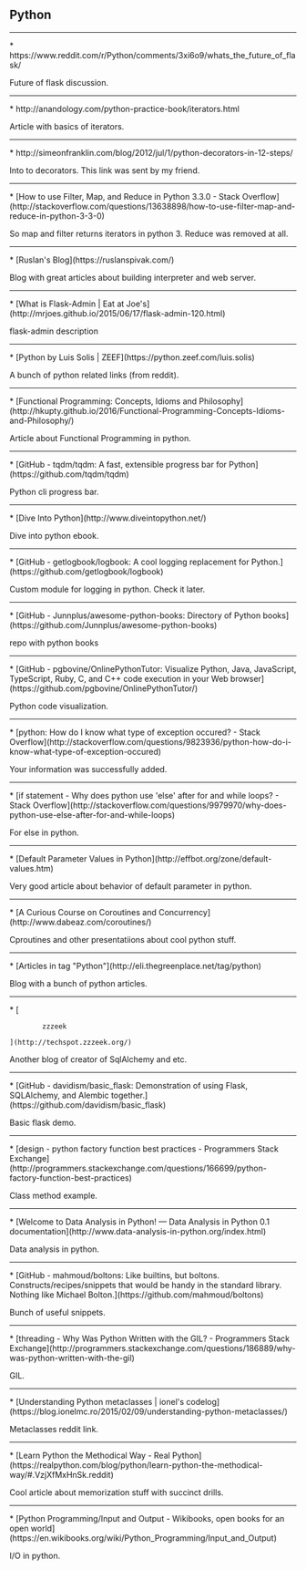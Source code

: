 Python
---
<hr>
* https://www.reddit.com/r/Python/comments/3xi6o9/whats_the_future_of_flask/

Future of flask discussion.
<hr>
* http://anandology.com/python-practice-book/iterators.html

Article with basics of iterators.
<hr>
* http://simeonfranklin.com/blog/2012/jul/1/python-decorators-in-12-steps/

Into to decorators. This link was sent by my friend.
<hr>
* [How to use Filter, Map, and Reduce in Python 3.3.0 - Stack Overflow](http://stackoverflow.com/questions/13638898/how-to-use-filter-map-and-reduce-in-python-3-3-0)

So map and filter returns iterators in python 3. Reduce was removed at all.
<hr>
* [Ruslan's Blog](https://ruslanspivak.com/)

Blog with great articles about building interpreter and web server.
<hr>
* [What is Flask-Admin |  Eat at Joe's](http://mrjoes.github.io/2015/06/17/flask-admin-120.html)

flask-admin description
<hr>
* [Python by Luis Solis | ZEEF](https://python.zeef.com/luis.solis)

A bunch of python related links (from reddit).
<hr>
* [Functional Programming: Concepts, Idioms and Philosophy](http://hkupty.github.io/2016/Functional-Programming-Concepts-Idioms-and-Philosophy/)

Article about Functional Programming in python.
<hr>
* [GitHub - tqdm/tqdm: A fast, extensible progress bar for Python](https://github.com/tqdm/tqdm)

Python cli progress bar.
<hr>
* [Dive Into Python](http://www.diveintopython.net/)

Dive into python ebook.
<hr>
* [GitHub - getlogbook/logbook: A cool logging replacement for Python.](https://github.com/getlogbook/logbook)

Custom module for logging in python. Check it later.
<hr>
* [GitHub - Junnplus/awesome-python-books: Directory of Python books](https://github.com/Junnplus/awesome-python-books)

repo with python books
<hr>
* [GitHub - pgbovine/OnlinePythonTutor: Visualize Python, Java, JavaScript, TypeScript, Ruby, C, and C++ code execution in your Web browser](https://github.com/pgbovine/OnlinePythonTutor/)

Python code visualization.
<hr>
* [python: How do I know what type of exception occured? - Stack Overflow](http://stackoverflow.com/questions/9823936/python-how-do-i-know-what-type-of-exception-occured)

Your information was successfully added.
<hr>
* [if statement - Why does python use 'else' after for and while loops? - Stack Overflow](http://stackoverflow.com/questions/9979970/why-does-python-use-else-after-for-and-while-loops)

For else in python.
<hr>
* [Default Parameter Values in Python](http://effbot.org/zone/default-values.htm)

Very good article about behavior of default parameter in python.
<hr>
* [A Curious Course on Coroutines and Concurrency](http://www.dabeaz.com/coroutines/)

Cproutines and other presentatiions about cool python stuff.
<hr>
* [Articles in tag "Python"](http://eli.thegreenplace.net/tag/python)

Blog with a bunch of python articles.
<hr>
* [
        
            zzzeek
        
    ](http://techspot.zzzeek.org/)

Another blog of creator of SqlAlchemy and etc.
<hr>
* [GitHub - davidism/basic_flask: Demonstration of using Flask, SQLAlchemy, and Alembic together.](https://github.com/davidism/basic_flask)

Basic flask demo.
<hr>
* [design - python factory function best practices - Programmers Stack Exchange](http://programmers.stackexchange.com/questions/166699/python-factory-function-best-practices)

Class method example.
<hr>
* [Welcome to Data Analysis in Python! — Data Analysis in Python 0.1 documentation](http://www.data-analysis-in-python.org/index.html)

Data analysis in python.
<hr>
* [GitHub - mahmoud/boltons: Like builtins, but boltons. Constructs/recipes/snippets that would be handy in the standard library. Nothing like Michael Bolton.](https://github.com/mahmoud/boltons)

Bunch of useful snippets.
<hr>
* [threading - Why Was Python Written with the GIL? - Programmers Stack Exchange](http://programmers.stackexchange.com/questions/186889/why-was-python-written-with-the-gil)

GIL.
<hr>
* [Understanding Python metaclasses | ionel's codelog](https://blog.ionelmc.ro/2015/02/09/understanding-python-metaclasses/)

Metaclasses reddit link.
<hr>
* [Learn Python the Methodical Way - Real Python](https://realpython.com/blog/python/learn-python-the-methodical-way/#.VzjXfMxHnSk.reddit)

Cool article about memorization stuff with succinct drills.
<hr>
* [Python Programming/Input and Output - Wikibooks, open books for an open world](https://en.wikibooks.org/wiki/Python_Programming/Input_and_Output)

I/O in python.
